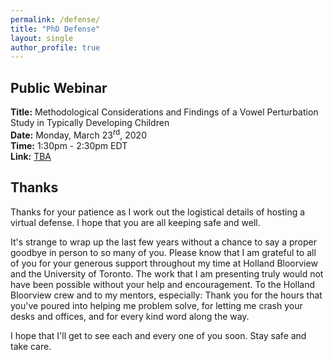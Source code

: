 ```yaml
---
permalink: /defense/
title: "PhD Defense"
layout: single
author_profile: true
---
```


## Public Webinar
**Title:** Methodological Considerations and Findings of a Vowel Perturbation Study in Typically Developing Children
<br>
**Date:** Monday, March 23<sup>rd</sup>, 2020
<br>
**Time:** 1:30pm - 2:30pm EDT
<br>
**Link:** [TBA](http://stephaniecheung.ca/defense)

## Thanks
Thanks for your patience as I work out the logistical details of hosting a virtual defense. I hope that you are all keeping safe and well.

It's strange to wrap up the last few years without a chance to say a proper goodbye in person to so many of you. Please know that I am grateful to all of you for your generous support throughout my time at Holland Bloorview and the University of Toronto. The work that I am presenting truly would not have been possible without your help and encouragement. To the Holland Bloorview crew and to my mentors, especially: Thank you for the hours that you've poured into helping me problem solve, for letting me crash your desks and offices, and for every kind word along the way.

I hope that I'll get to see each and every one of you soon. Stay safe and take care.
